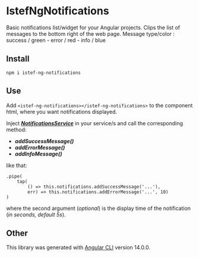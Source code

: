 # IstefNgNotifications

Basic notifications list/widget for your Angular projects. 
Clips the list of messages to the bottom right of the web page.
Message type/color :   success / green  -  error / red  -  info / blue

## Install

`
npm i istef-ng-notifications
`

## Use

Add `<istef-ng-notifications></istef-ng-notifications>` to the component html, where you want notifications displayed.

Inject <a href="#" style="pointer-events: none"><b><i>NotificationsService</i></b></a>  in your service/s and call the corresponding method:
* <b><i>addSuccessMessage()</i></b>
* <b><i>addErrorMessage()</i></b>
* <b><i>addInfoMessage()</i></b>

like that: 
```
.pipe(
    tap(  
        () => this.notifications.addSuccessMessage('...'),
        err) => this.notifications.addErrorMessage('...', 10)
)
```
where the second argument (<i>optional</i>) is the display time of the notification (<i>in seconds, default 5s</i>).

## Other

This library was generated with [Angular CLI](https://github.com/angular/angular-cli) version 14.0.0.
